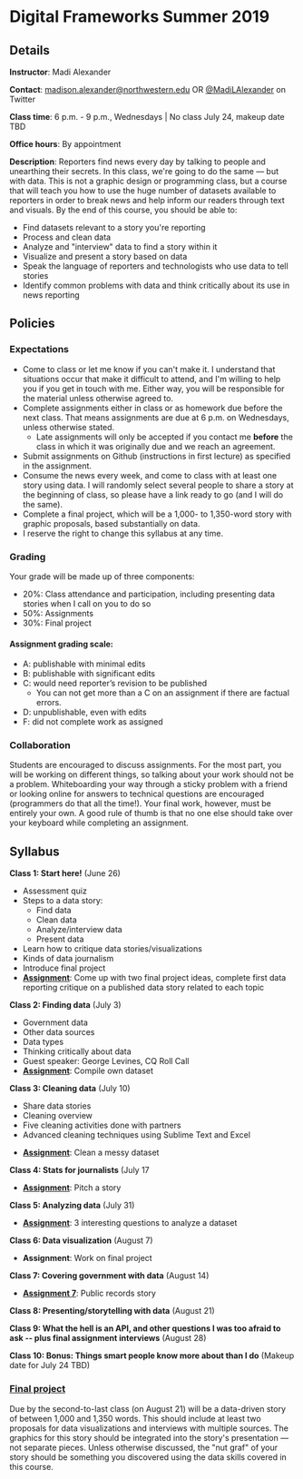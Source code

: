 # Digital Frameworks Summer 2019

## Details

**Instructor**: Madi Alexander

**Contact**: madison.alexander@northwestern.edu OR [@MadiLAlexander](http://www.twitter.com/MadiLAlexander) on Twitter

**Class time**: 6 p.m. - 9 p.m., Wednesdays | No class July 24, makeup date TBD

**Office hours**: By appointment

**Description**: Reporters find news every day by talking to people and unearthing their secrets. In this class, we're going to do the same — but with data. This is not a graphic design or programming class, but a course that will teach you how to use the huge number of datasets available to reporters in order to break news and help inform our readers through text and visuals. By the end of this course, you should be able to:

* Find datasets relevant to a story you're reporting
* Process and clean data
* Analyze and "interview" data to find a story within it
* Visualize and present a story based on data
* Speak the language of reporters and technologists who use data to tell stories
* Identify common problems with data and think critically about its use in news reporting

## Policies

### Expectations

* Come to class or let me know if you can't make it. I understand that situations occur that make it difficult to attend, and I'm willing to help you if you get in touch with me. Either way, you will be responsible for the material unless otherwise agreed to.
* Complete assignments either in class or as homework due before the next class. That means assignments are due at 6 p.m. on Wednesdays, unless otherwise stated.
   * Late assignments will only be accepted if you contact me **before** the class in which it was originally due and we reach an agreement. 
* Submit assignments on Github (instructions in first lecture) as specified in the assignment.
* Consume the news every week, and come to class with at least one story using data. I will randomly select several people to share a story at the beginning of class, so please have a link ready to go (and I will do the same). 
* Complete a final project, which will be a 1,000- to 1,350-word story with graphic proposals, based substantially on data. 
* I reserve the right to change this syllabus at any time.


### Grading

Your grade will be made up of three components:

* 20%: Class attendance and participation, including presenting data stories when I call on you to do so
* 50%: Assignments
* 30%: Final project

#### Assignment grading scale:
* A: publishable with minimal edits
* B: publishable with significant edits
* C: would need reporter’s revision to be published
   * You can not get more than a C on an assignment if there are factual errors.
* D: unpublishable, even with edits 
* F: did not complete work as assigned

### Collaboration

Students are encouraged to discuss assignments. For the most part, you will be working on different things, so talking about your work should not be a problem. Whiteboarding your way through a sticky problem with a friend or looking online for answers to technical questions are encouraged (programmers do that all the time!). Your final work, however, must be entirely your own. A good rule of thumb is that no one else should take over your keyboard while completing an assignment.

## Syllabus

**Class 1: Start here!** (June 26)
* Assessment quiz
* Steps to a data story:
   * Find data
   * Clean data
   * Analyze/interview data
   * Present data
* Learn how to critique data stories/visualizations
* Kinds of data journalism
* Introduce final project
* **[Assignment](TKTKTK)**: Come up with two final project ideas, complete first data reporting critique on a published data story related to each topic

**Class 2: Finding data** (July 3)
* Government data
* Other data sources
* Data types
* Thinking critically about data
* Guest speaker: George Levines, CQ Roll Call
* **[Assignment](TKTKTK)**: Compile own dataset

**Class 3: Cleaning data** (July 10)
- Share data stories
- Cleaning overview
- Five cleaning activities done with partners
- Advanced cleaning techniques using Sublime Text and Excel
* **[Assignment](TKTKTK)**: Clean a messy dataset

**Class 4: Stats for journalists** (July 17
* **[Assignment](TKTKTK)**: Pitch a story

**Class 5: Analyzing data** (July 31)
* **[Assignment](TKTKTK)**: 3 interesting questions to analyze a dataset

**Class 6: Data visualization** (August 7)
* **Assignment**: Work on final project

**Class 7: Covering government with data** (August 14)
* **[Assignment 7](TKTKTK)**: Public records story

**Class 8: Presenting/storytelling with data** (August 21)

**Class 9: What the hell is an API, and other questions I was too afraid to ask -- plus final assignment interviews** (August 28)

**Class 10: Bonus: Things smart people know more about than I do** (Makeup date for July 24 TBD)

### [Final project](TKTKTK)

Due by the second-to-last class (on August 21) will be a data-driven story of between 1,000 and 1,350 words. This should include at least two proposals for data visualizations and interviews with multiple sources. The graphics for this story should be integrated into the story's presentation — not separate pieces. Unless otherwise discussed, the "nut graf" of your story should be something you discovered using the data skills covered in this course. 
